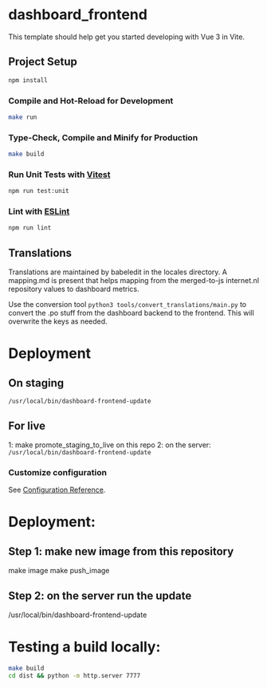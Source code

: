 # dashboard_frontend

This template should help get you started developing with Vue 3 in Vite.

## Project Setup

```sh
npm install
```

### Compile and Hot-Reload for Development

```sh
make run
```

### Type-Check, Compile and Minify for Production

```sh
make build
```

### Run Unit Tests with [Vitest](https://vitest.dev/)

```sh
npm run test:unit
```

### Lint with [ESLint](https://eslint.org/)

```sh
npm run lint
```



## Translations
Translations are maintained by babeledit in the locales directory. A mapping.md is present
that helps mapping from the merged-to-js internet.nl repository values to dashboard metrics.

Use the conversion tool `python3 tools/convert_translations/main.py` to convert the .po stuff from the dashboard
backend to the frontend. This will overwrite the keys as needed.


# Deployment

## On staging
`/usr/local/bin/dashboard-frontend-update`


## For live

1: make promote_staging_to_live on this repo
2: on the server: `/usr/local/bin/dashboard-frontend-update`

### Customize configuration
See [Configuration Reference](https://cli.vuejs.org/config/).


# Deployment:

## Step 1: make new image from this repository
make image
make push_image

## Step 2: on the server run the update
/usr/local/bin/dashboard-frontend-update



# Testing a build locally:
```sh
make build
cd dist && python -m http.server 7777
```